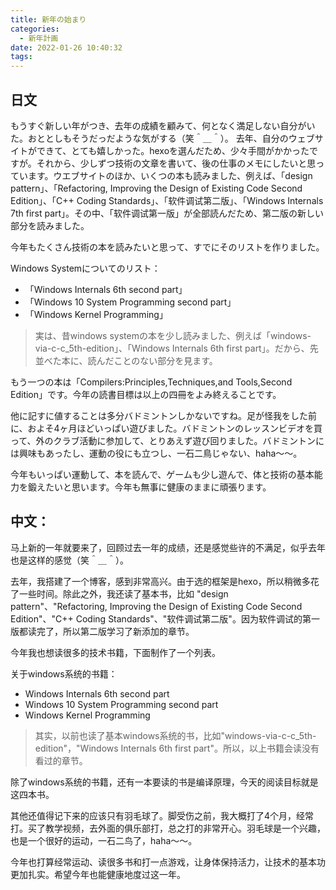 ```yaml
---
title: 新年の始まり
categories:
  - 新年計画
date: 2022-01-26 10:40:32
tags:
---
```


## 日文
もうすぐ新しい年がつき、去年の成績を顧みて、何となく満足しない自分がいた。おととしもそうだっだような気がする（笑＾＿＾）。
去年、自分のウェブサイトができて、とても嬉しかった。hexoを選んだため、少々手間がかかったですが。それから、少しずつ技術の文章を書いて、後の仕事のメモにしたいと思っています。ウエブサイトのほか、いくつの本も読みました、例えば、「design pattern」、「Refactoring, Improving the Design of Existing Code Second Edition」、「C++ Coding Standards」、「软件调试第二版」、「Windows Internals 7th first part」。その中、「软件调试第一版」が全部読んだため、第二版の新しい部分を読みました。

今年もたくさん技術の本を読みたいと思って、すでにそのリストを作りました。

Windows Systemについてのリスト：

- 「Windows Internals 6th second part」
- 「Windows 10 System Programming second part」
- 「Windows Kernel Programming」

> 実は、昔windows systemの本を少し読みました、例えば「windows-via-c-c_5th-edition」、「Windows Internals 6th first part」。だから、先並べた本に、読んだことのない部分を見ます。

もう一つの本は「Compilers:Principles,Techniques,and Tools,Second Edition」です。今年の読書目標は以上の四冊をよみ終えることです。

他に記すに値することは多分バドミントンしかないですね。足が怪我をした前に、およそ4ヶ月ほどいっぱい遊びました。バドミントンのレッスンビデオを買って、外のクラブ活動に参加して、とりあえず遊び回りました。バドミントンには興味もあったし、運動の役にも立つし、一石二鳥じゃない、haha～～。

今年もいっぱい運動して、本を読んで、ゲームも少し遊んで、体と技術の基本能力を鍛えたいと思います。今年も無事に健康のままに頑張ります。



## 中文：

马上新的一年就要来了，回顾过去一年的成绩，还是感觉些许的不满足，似乎去年也是这样的感觉（笑＾＿＾）。

去年，我搭建了一个博客，感到非常高兴。由于选的框架是hexo，所以稍微多花了一些时间。除此之外，我还读了基本书，比如 "design pattern"、"Refactoring, Improving the Design of Existing Code Second Edition"、"C++ Coding Standards"、"软件调试第二版"。因为软件调试的第一版都读完了，所以第二版学习了新添加的章节。

今年我也想读很多的技术书籍，下面制作了一个列表。

关于windows系统的书籍：

- Windows Internals 6th second part
- Windows 10 System Programming second part
- Windows Kernel Programming

> 其实，以前也读了基本windows系统的书，比如"windows-via-c-c_5th-edition"，"Windows Internals 6th first part"。所以，以上书籍会读没有看过的章节。

除了windows系统的书籍，还有一本要读的书是编译原理，今天的阅读目标就是这四本书。

其他还值得记下来的应该只有羽毛球了。脚受伤之前，我大概打了4个月，经常打。买了教学视频，去外面的俱乐部打，总之打的非常开心。羽毛球是一个兴趣，也是一个很好的运动，一石二鸟了，haha～～。

今年也打算经常运动、读很多书和打一点游戏，让身体保持活力，让技术的基本功更加扎实。希望今年也能健康地度过这一年。

